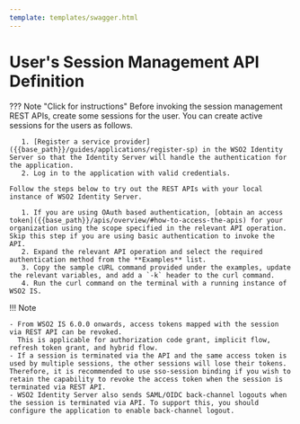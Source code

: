 ```yaml
---
template: templates/swagger.html
---
```


# User's Session Management API Definition

??? Note "Click for instructions"
    Before invoking the session management REST APIs, create some sessions for the user. You can create active sessions for the users as follows.
    
       1. [Register a service provider]({{base_path}}/guides/applications/register-sp) in the WSO2 Identity Server so that the Identity Server will handle the authentication for the application.
       2. Log in to the application with valid credentials.
       
    Follow the steps below to try out the REST APIs with your local instance of WSO2 Identity Server. 
    
       1. If you are using OAuth based authentication, [obtain an access token]({{base_path}}/apis/overview/#how-to-access-the-apis) for your organization using the scope specified in the relevant API operation. Skip this step if you are using basic authentication to invoke the API.
       2. Expand the relevant API operation and select the required authentication method from the **Examples** list.
       3. Copy the sample cURL command provided under the examples, update the relevant variables, and add a `-k` header to the curl command.
       4. Run the curl command on the terminal with a running instance of WSO2 IS. 

!!! Note

    - From WSO2 IS 6.0.0 onwards, access tokens mapped with the session via REST API can be revoked. 
      This is applicable for authorization code grant, implicit flow, refresh token grant, and hybrid flow. 
    - If a session is terminated via the API and the same access token is used by multiple sessions, the other sessions will lose their tokens. Therefore, it is recommended to use sso-session binding if you wish to retain the capability to revoke the access token when the session is terminated via REST API.
    - WSO2 Identity Server also sends SAML/OIDC back-channel logouts when the session is terminated via API. To support this, you should configure the application to enable back-channel logout.

<div id="swagger-ui"></div>
<script>

  // Begin Swagger UI call region
  const ui = SwaggerUIBundle({
     url: "{{base_path}}/apis/restapis/session.yaml",
    dom_id: '#swagger-ui',
    deepLinking: true,
    validatorUrl: null,
    supportedSubmitMethods: [],
    presets: [
      SwaggerUIBundle.presets.apis,
      SwaggerUIStandalonePreset
    ],
    plugins: [
      SwaggerUIBundle.plugins.DownloadUrl
    ],
    layout: "StandaloneLayout",
  })
  // End Swagger UI call region
  window.ui = ui
</script>